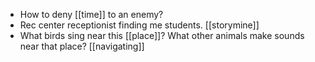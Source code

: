 - How to deny [[time]] to an enemy?
- Rec center receptionist finding me students. [[storymine]]
- What birds sing near this [[place]]? What other animals make sounds near that place? [[navigating]]